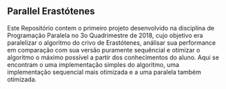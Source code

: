 ## Parallel Erastótenes

Este Repositório contem o primeiro projeto desenvolvido na disciplina de Programação Paralela no 3o Quadrimestre de 2018, cujo objetivo era paralelizar o algoritmo do crivo de Erastótenes, análisar sua performance em comparação com sua versão puramente sequêncial e otimizar o algoritmo o máximo possível a partir dos conhecimentos do aluno. Aqui se encontram o uma implementação simples do algoritmo, uma implementação sequencial mais otimizada e a uma paralela também otimizada. 
